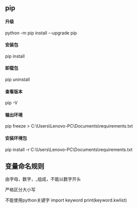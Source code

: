 ## pip
#### 升级
python -m pip install --upgrade pip
#### 安装包
pip install
#### 卸载包
pip uninstall
#### 查看版本
pip -V
#### 输出环境
pip freeze > C:\Users\Lenovo-PC\Documents\requirements.txt
#### 安装环境包
pip install -r C:\Users\Lenovo-PC\Documents\requirements.txt

## 变量命名规则
由字母，数字，_组成，不能以数字开头

严格区分大小写

不能使用python关键字
import keyword
print(keyword.kwlist)
